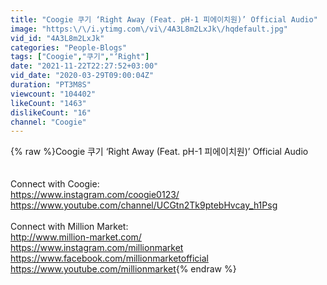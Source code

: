 ```yaml
---
title: "Coogie 쿠기 ‘Right Away (Feat. pH-1 피에이치원)’ Official Audio"
image: "https:\/\/i.ytimg.com\/vi\/4A3L8m2LxJk\/hqdefault.jpg"
vid_id: "4A3L8m2LxJk"
categories: "People-Blogs"
tags: ["Coogie","쿠기","‘Right"]
date: "2021-11-22T22:27:52+03:00"
vid_date: "2020-03-29T09:00:04Z"
duration: "PT3M8S"
viewcount: "104402"
likeCount: "1463"
dislikeCount: "16"
channel: "Coogie"
---
```

{% raw %}Coogie 쿠기 ‘Right Away (Feat. pH-1 피에이치원)’ Official Audio<br /><br /><br />Connect with Coogie:<br /><a rel="nofollow" target="blank" href="https://www.instagram.com/coogie0123/">https://www.instagram.com/coogie0123/</a><br /><a rel="nofollow" target="blank" href="https://www.youtube.com/channel/UCGtn2Tk9ptebHvcay_h1Psg">https://www.youtube.com/channel/UCGtn2Tk9ptebHvcay_h1Psg</a><br /><br />Connect with Million Market:<br /><a rel="nofollow" target="blank" href="http://www.million-market.com/">http://www.million-market.com/</a><br /><a rel="nofollow" target="blank" href="https://www.instagram.com/millionmarket">https://www.instagram.com/millionmarket</a><br /><a rel="nofollow" target="blank" href="https://www.facebook.com/millionmarketofficial">https://www.facebook.com/millionmarketofficial</a><br /><a rel="nofollow" target="blank" href="https://www.youtube.com/millionmarket">https://www.youtube.com/millionmarket</a>{% endraw %}
